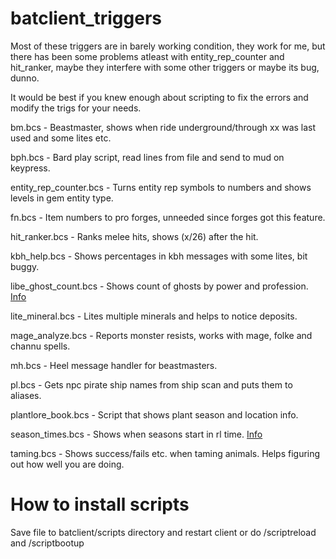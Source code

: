 
batclient_triggers
==================
Most of these triggers are in barely working condition, they work for me, but there has been some problems atleast with entity_rep_counter and hit_ranker, maybe they interfere with some other triggers or maybe its bug, dunno.

It would be best if you knew enough about scripting to fix the errors and modify the trigs for your needs.


bm.bcs - Beastmaster, shows when ride underground/through xx was last used and some lites etc.

bph.bcs - Bard play script, read lines from file and send to mud on keypress.

entity_rep_counter.bcs - Turns entity rep symbols to numbers and shows levels in gem entity type.

fn.bcs - Item numbers to pro forges, unneeded since forges got this feature.

hit_ranker.bcs - Ranks melee hits, shows (x/26) after the hit.

kbh_help.bcs - Shows percentages in kbh messages with some lites, bit buggy.

libe_ghost_count.bcs - Shows count of ghosts by power and profession. [Info](https://celoko.github.io/liberator/liberator_ghost_count.html)

lite_mineral.bcs - Lites multiple minerals and helps to notice deposits.

mage_analyze.bcs - Reports monster resists, works with mage, folke and channu spells.

mh.bcs - Heel message handler for beastmasters. 

pl.bcs - Gets npc pirate ship names from ship scan and puts them to aliases.

plantlore_book.bcs - Script that shows plant season and location info.

season_times.bcs - Shows when seasons start in rl time. [Info](https://celoko.github.io/season_times.html)

taming.bcs - Shows success/fails etc. when taming animals. Helps figuring out how well you are doing.



How to install scripts
======================
Save file to batclient/scripts directory and restart client or do /scriptreload and /scriptbootup
